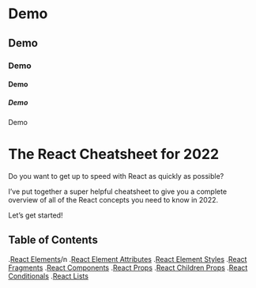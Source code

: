 # Demo

## Demo

### Demo

#### Demo

##### Demo

Demo

# The React Cheatsheet for 2022

Do you want to get up to speed with React as quickly as possible?

I’ve put together a super helpful cheatsheet to give you a complete overview of all of the React concepts you need to know in 2022.

Let’s get started!

## Table of Contents
.[React Elements](https://www.freecodecamp.org/news/the-react-cheatsheet/amp/#react-elements)/n
.[React Element Attributes]()
.[React Element Styles]()
.[React Fragments]()
.[React Components]()
.[React Props]()
.[React Children Props]()
.[React Conditionals]()
.[React Lists]()
